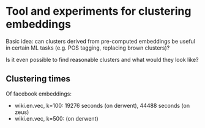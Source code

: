 # Tool and experiments for clustering embeddings

Basic idea: can clusters derived from pre-computed embeddings 
be useful in certain ML tasks (e.g. POS tagging, replacing brown clusters)?

Is it even possible to find reasonable clusters and what would they look like?


## Clustering times

Of facebook embeddings:
* wiki.en.vec, k=100: 19276 seconds (on derwent), 44488 seconds (on zeus)
* wiki.en.vec, k=500:   (on derwent)
